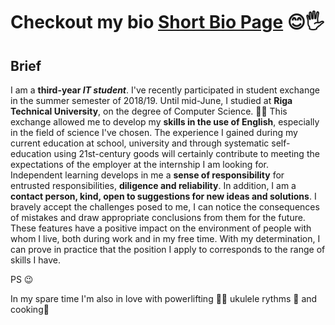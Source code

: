 # Checkout my bio [Short Bio Page](https://github.com/adrianghub/short-bio) 😊🖐 

## Brief 

I am a **third-year _IT student_**.  I've recently participated in student exchange in the
summer semester of 2018/19. Until mid-June, I studied at **Riga Technical
University**, on the degree of Computer Science. 👨‍🎓
This exchange allowed me to develop my **skills in the use of English**, especially in
the field of science I've chosen. 
The experience I gained during my current education at school, university and
through systematic self-education using 21st-century goods will certainly
contribute to meeting the expectations of the employer at the internship I am
looking for.   
Independent learning develops in me a **sense of responsibility** for entrusted
responsibilities, **diligence and reliability**. In addition, I am a **contact person, kind,
open to suggestions for new ideas and solutions**. I bravely accept the challenges
posed to me, I can notice the consequences of mistakes and draw appropriate
conclusions from them for the future.  
These features have a positive impact on the environment of people with whom I
live, both during work and in my free time. With my determination, I can prove in
practice that the position I apply to corresponds to the range of skills I
have.

PS 😉  

In my spare time I'm also in love with powerlifting 🏋️‍♀️ ukulele rythms 🎸 and cooking🥧 
